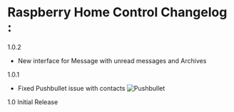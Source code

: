 # Raspberry Home Control Changelog :

1.0.2
* New interface for Message with unread messages and Archives

1.0.1
* Fixed Pushbullet issue with contacts
![Pushbullet](http://i.imgur.com/2XPcZJO.png)


1.0
Initial Release